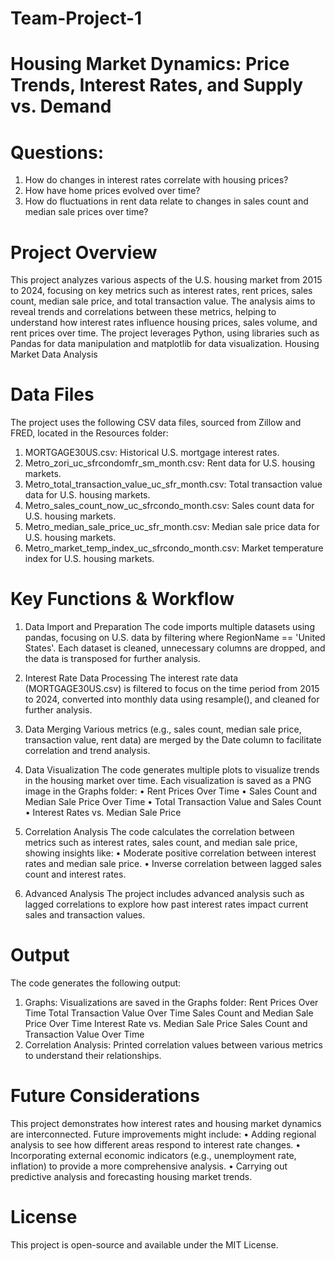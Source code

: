 # Team-Project-1 
# Housing Market Dynamics: Price Trends, Interest Rates, and Supply vs. Demand
# Questions:
1.	How do changes in interest rates correlate with housing prices?
2.	How have home prices evolved over time?
3.	How do fluctuations in rent data relate to changes in sales count and median sale prices over time?

# Project Overview
This project analyzes various aspects of the U.S. housing market from 2015 to 2024, focusing on key metrics such as interest rates, rent prices, sales count, median sale price, and total transaction value. The analysis aims to reveal trends and correlations between these metrics, helping to understand how interest rates influence housing prices, sales volume, and rent prices over time.
The project leverages Python, using libraries such as Pandas for data manipulation and matplotlib for data visualization.
Housing Market Data Analysis
 
# Data Files
The project uses the following CSV data files, sourced from Zillow and FRED, located in the Resources folder:
1.	MORTGAGE30US.csv: Historical U.S. mortgage interest rates.
2.	Metro_zori_uc_sfrcondomfr_sm_month.csv: Rent data for U.S. housing markets.
3.	Metro_total_transaction_value_uc_sfr_month.csv: Total transaction value data for U.S. housing markets.
4.	Metro_sales_count_now_uc_sfrcondo_month.csv: Sales count data for U.S. housing markets.
5.	Metro_median_sale_price_uc_sfr_month.csv: Median sale price data for U.S. housing markets.
6.	Metro_market_temp_index_uc_sfrcondo_month.csv: Market temperature index for U.S. housing markets.
 
# Key Functions & Workflow

1. Data Import and Preparation
The code imports multiple datasets using pandas, focusing on U.S. data by filtering where RegionName == 'United States'. Each dataset is cleaned, unnecessary columns are dropped, and the data is transposed for further analysis.

2. Interest Rate Data Processing
The interest rate data (MORTGAGE30US.csv) is filtered to focus on the time period from 2015 to 2024, converted into monthly data using resample(), and cleaned for further analysis.

3. Data Merging
Various metrics (e.g., sales count, median sale price, transaction value, rent data) are merged by the Date column to facilitate correlation and trend analysis.

4. Data Visualization
The code generates multiple plots to visualize trends in the housing market over time. Each visualization is saved as a PNG image in the Graphs folder:
•	Rent Prices Over Time
•	Sales Count and Median Sale Price Over Time
•	Total Transaction Value and Sales Count
•	Interest Rates vs. Median Sale Price

5. Correlation Analysis
The code calculates the correlation between metrics such as interest rates, sales count, and median sale price, showing insights like:
•	Moderate positive correlation between interest rates and median sale price.
•	Inverse correlation between lagged sales count and interest rates.

6. Advanced Analysis
The project includes advanced analysis such as lagged correlations to explore how past interest rates impact current sales and transaction values.
 
# Output
The code generates the following output:
1.	Graphs: Visualizations are saved in the Graphs folder:
	Rent Prices Over Time
	Total Transaction Value Over Time
	Sales Count and Median Sale Price Over Time
	Interest Rate vs. Median Sale Price
	Sales Count and Transaction Value Over Time
2.	Correlation Analysis: Printed correlation values between various metrics to understand their relationships.
 
# Future Considerations
This project demonstrates how interest rates and housing market dynamics are interconnected. Future improvements might include:
•	Adding regional analysis to see how different areas respond to interest rate changes.
•	Incorporating external economic indicators (e.g., unemployment rate, inflation) to provide a more comprehensive analysis.
•	Carrying out predictive analysis and forecasting housing market trends.
 
# License
This project is open-source and available under the MIT License.
